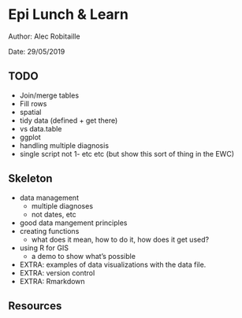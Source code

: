 # Epi Lunch & Learn

Author: Alec Robitaille

Date: 29/05/2019



## TODO
* Join/merge tables
* Fill rows
* spatial
* tidy data (defined + get there)
* vs data.table
* ggplot
* handling multiple diagnosis
* single script not 1- etc etc  (but show this sort of thing in the EWC)

## Skeleton
* data management
	+ multiple diagnoses
	+ not dates, etc
* good data mangement principles
* creating functions
	+ what does it mean, how to do it, how does it get used?
* using R for GIS
	+ a demo to show what’s possible
* EXTRA: examples of data visualizations with the data file.
* EXTRA: version control
* EXTRA: Rmarkdown


## Resources


## 
